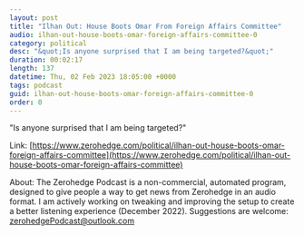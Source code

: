 ```yaml
---
layout: post
title: "Ilhan Out: House Boots Omar From Foreign Affairs Committee"
audio: ilhan-out-house-boots-omar-foreign-affairs-committee-0
category: political
desc: "&quot;Is anyone surprised that I am being targeted?&quot;"
duration: 00:02:17
length: 137
datetime: Thu, 02 Feb 2023 18:05:00 +0000
tags: podcast
guid: ilhan-out-house-boots-omar-foreign-affairs-committee-0
order: 0
---
```

&quot;Is anyone surprised that I am being targeted?&quot;

Link: [https://www.zerohedge.com/political/ilhan-out-house-boots-omar-foreign-affairs-committee](https://www.zerohedge.com/political/ilhan-out-house-boots-omar-foreign-affairs-committee)

About: The Zerohedge Podcast is a non-commercial, automated program, designed to give people a way to get news from Zerohedge in an audio format.  I am actively working on tweaking and improving the setup to create a better listening experience (December 2022).  Suggestions are welcome: [zerohedgePodcast@outlook.com](mailto:zerohedgePodcast@outlook.com)